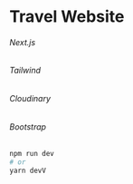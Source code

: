 # Travel Website

###### Next.js

###### Tailwind

###### Cloudinary

###### Bootstrap

```bash
npm run dev
# or
yarn devV
```
